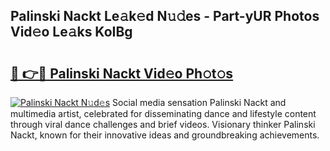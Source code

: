 ## Palinski Nackt Le𝚊k𝚎d N𝚞𝚍es - Part-yUR Photos Vid𝚎o Le𝚊ks KoIBg

# <h2><a href="http://fb9ro3.evod.top/?m=Palinski+Nackt">🔗 👉🔴 Palinski Nackt Vid𝚎o Ph𝚘t𝚘s</a></h2>

[![Palinski Nackt N𝚞d𝚎s](https://i.imgur.com/8V9OHl7.gif)](http://fb9ro3.evod.top/?m=Palinski+Nackt)
Social media sensation Palinski Nackt and multimedia artist, celebrated for disseminating dance and lifestyle content through viral dance challenges and brief videos. Visionary thinker Palinski Nackt, known for their innovative ideas and groundbreaking achievements. 
